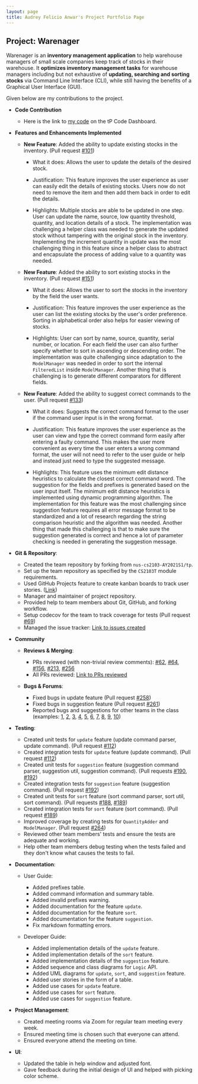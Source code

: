 ```yaml
---
layout: page
title: Audrey Felicio Anwar's Project Portfolio Page
---
```


## Project: Warenager

Warenager is an **inventory management application** to help warehouse managers
of small scale companies keep track of stocks in their warehouse.
It **optimizes inventory management tasks** for warehouse managers including but not
exhaustive of **updating, searching and sorting stocks** via Command Line Interface (CLI),
while still having the benefits of a Graphical User Interface (GUI).

Given below are my contributions to the project.

* **Code Contribution**
  * Here is the link to [my code](https://nus-cs2103-ay2021s1.github.io/tp-dashboard/#breakdown=true&search=AudreyFelicio&sort=groupTitle&sortWithin=title&since=2020-08-14&timeframe=commit&mergegroup=&groupSelect=groupByRepos&checkedFileTypes=docs~functional-code~test-code~other&tabOpen=true&tabType=authorship&tabAuthor=AudreyFelicio&tabRepo=AY2021S1-CS2103T-T15-3%2Ftp%5Bmaster%5D&authorshipIsMergeGroup=false&authorshipFileTypes=docs~functional-code~test-code~other)
  on the tP Code Dashboard.

* **Features and Enhancements Implemented**
  * **New Feature**: Added the ability to update existing stocks in the inventory. (Pull request [\#101](https://github.com/AY2021S1-CS2103T-T15-3/tp/pull/101))
    * What it does: Allows the user to update the details of the desired stock.
    
    * Justification: This feature improves the user experience as user can easily edit the details of
    existing stocks. Users now do not need to remove the item and then add them back in order to
    edit the details.
    
    * Highlights: Multiple stocks are able to be updated in one step. User can update the name, source, low quantity
    threshold, quantity, and location details of a stock. The implementation was challenging a helper class was
    needed to generate the updated stock without tampering with the original stock in the inventory. Implementing
    the increment quantity in update was the most challenging thing in this feature since a helper class to
    abstract and encapsulate the process of adding value to a quantity was needed.

  * **New Feature**: Added the ability to sort existing stocks in the inventory. (Pull request [\#151](https://github.com/AY2021S1-CS2103T-T15-3/tp/pull/151))
    * What it does: Allows the user to sort the stocks in the inventory by the field the user wants.
    
    * Justification: This feature improves the user experience as the user can list the existing stocks by
    the user's order preference. Sorting in alphabetical order also helps for easier viewing of stocks.
    
    * Highlights: User can sort by name, source, quantity, serial number, or location. For each field the user can also
    further specify whether to sort in ascending or descending order. The implementation was quite challenging since
    adaptation to the `ModelManager` was needed in order to sort the internal `FilteredList` inside `ModelManager`.
    Another thing that is challenging is to generate different comparators for different fields.
  
  * **New Feature**: Added the ability to suggest correct commands to the user. (Pull request [\#133](https://github.com/AY2021S1-CS2103T-T15-3/tp/pull/133))
    * What it does: Suggests the correct command format to the user if the command user input is in the wrong format.
    
    * Justification: This feature improves the user experience as the user can view and type the correct command form
    easily after entering a faulty command. This makes the user more convenient as every time the user enters a wrong
    command format, the user will not need to refer to the user guide or help and instead just need to type the suggested
    message.
    
    * Highlights: This feature uses the minimum edit distance heuristics to calculate the closest correct command word.
    The suggestion for the fields and prefixes is generated based on the user input itself. The minimum edit distance
    heuristics is implemented using dynamic programming algorithm. The implementation for this feature was the most
    challenging since suggestion feature requires all error message format to be standardized and a lot of research
    regarding the string comparison heuristic and the algorithm was needed. Another thing that made this challenging is
    that to make sure the suggestion generated is correct and hence a lot of parameter checking is needed in generating
    the suggestion message.


* **Git & Repository**:
  * Created the team repository by forking from `nus-cs2103-AY2021S1/tp`.
  * Set up the team repository as specified by the `CS2103T` module requirements.
  * Used GitHub Projects feature to create kanban boards to track user stories. ([Link](https://github.com/AY2021S1-CS2103T-T15-3/tp/projects/1))
  * Manager and maintainer of project repository.
  * Provided help to team members about Git, GitHub, and forking workflow.
  * Setup codecov for the team to track coverage for tests (Pull request [\#69](https://github.com/AY2021S1-CS2103T-T15-3/tp/pull/69))
  * Managed the issue tracker: [Link to issues created](https://github.com/AY2021S1-CS2103T-T15-3/tp/issues?q=is%3Aissue+is%3Aclosed+author%3Aaudreyfelicio)

* **Community**
    * **Reviews & Merging**:
      * PRs reviewed (with non-trivial review comments): [\#62](https://github.com/AY2021S1-CS2103T-T15-3/tp/pull/62), [\#64](https://github.com/AY2021S1-CS2103T-T15-3/tp/pull/64), [\#156](https://github.com/AY2021S1-CS2103T-T15-3/tp/pull/156), [\#213](https://github.com/AY2021S1-CS2103T-T15-3/tp/pull/213), [\#256](https://github.com/AY2021S1-CS2103T-T15-3/tp/pull/256)
      * All PRs reviewed: [Link to PRs reviewed](https://github.com/AY2021S1-CS2103T-T15-3/tp/pulls?page=2&q=is%3Apr+reviewed-by%3Aaudreyfelicio+is%3Aclosed)
    
    * **Bugs & Forums**:
      * Fixed bugs in update feature (Pull request [\#258](https://github.com/AY2021S1-CS2103T-T15-3/tp/pull/258))
      * Fixed bugs in suggestion feature (Pull request [\#261](https://github.com/AY2021S1-CS2103T-T15-3/tp/pull/261))
      * Reported bugs and suggestions for other teams in the class (examples: [1](https://github.com/AudreyFelicio/ped/issues/1), [2](https://github.com/AudreyFelicio/ped/issues/2), [3](https://github.com/AudreyFelicio/ped/issues/3), [4](https://github.com/AudreyFelicio/ped/issues/4), [5](https://github.com/AudreyFelicio/ped/issues/5), [6](https://github.com/AudreyFelicio/ped/issues/6), [7](https://github.com/AudreyFelicio/ped/issues/7), [8](https://github.com/AudreyFelicio/ped/issues/8), [9](https://github.com/AudreyFelicio/ped/issues/9), [10](https://github.com/AudreyFelicio/ped/issues/10))

* **Testing**:
  * Created unit tests for `update` feature (update command parser, update command). (Pull request [\#112](https://github.com/AY2021S1-CS2103T-T15-3/tp/pull/112))
  * Created integration tests for `update` feature (update command). (Pull request [\#112](https://github.com/AY2021S1-CS2103T-T15-3/tp/pull/112))
  * Created unit tests for `suggestion` feature (suggestion command parser, suggestion util, suggestion command). (Pull requests [\#190](https://github.com/AY2021S1-CS2103T-T15-3/tp/pull/190), [\#192](https://github.com/AY2021S1-CS2103T-T15-3/tp/pull/192))
  * Created integration tests for `suggestion` feature (suggestion command). (Pull request [\#192](https://github.com/AY2021S1-CS2103T-T15-3/tp/pull/192))
  * Created unit tests for `sort` feature (sort command parser, sort util, sort command). (Pull requests [\#188](https://github.com/AY2021S1-CS2103T-T15-3/tp/pull/188), [\#189](https://github.com/AY2021S1-CS2103T-T15-3/tp/pull/189))
  * Created integration tests for `sort` feature (sort command). (Pull request [\#189](https://github.com/AY2021S1-CS2103T-T15-3/tp/pull/189))
  * Improved coverage by creating tests for `QuantityAdder` and `ModelManager`. (Pull request [\#264](https://github.com/AY2021S1-CS2103T-T15-3/tp/pull/264))
  * Reviewed other team members' tests and ensure the tests are adequate and working.
  * Help other team members debug testing when the tests failed and they don't know what causes the tests to fail.

* **Documentation**:
  * User Guide:
    * Added prefixes table.
    * Added command information and summary table.
    * Added invalid prefixes warning.
    * Added documentation for the feature `update`.
    * Added documentation for the feature `sort`.
    * Added documentation for the feature `suggestion`.
    * Fix markdown formatting errors.

  * Developer Guide:
    * Added implementation details of the `update` feature.
    * Added implementation details of the `sort` feature.
    * Added implementation details of the `suggestion` feature.
    * Added sequence and class diagrams for `Logic` API.
    * Added UML diagrams for `update`, `sort`, and `suggestion` feature.
    * Added user stories in the form of a table.
    * Added use cases for `update` feature.
    * Added use cases for `sort` feature.
    * Added use cases for `suggestion` feature.

* **Project Management**:
  * Created meeting rooms via Zoom for regular team meeting every week.
  * Ensured meeting time is chosen such that everyone can attend.
  * Ensured everyone attend the meeting on time.

* **UI**:
  * Updated the table in help window and adjusted font.
  * Gave feedback during the initial design of UI and helped with picking color scheme.
